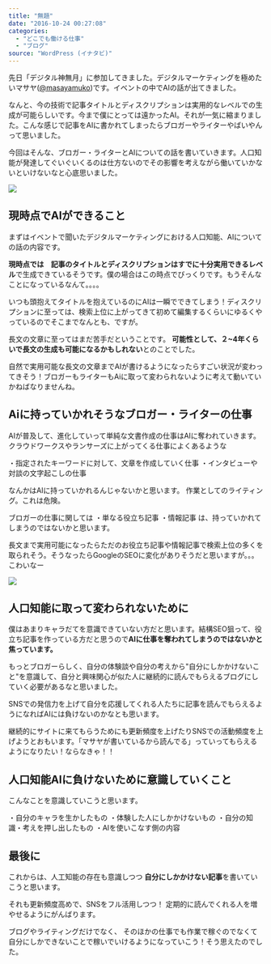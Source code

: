```yaml
---
title: "無題"
date: "2016-10-24 00:27:08"
categories:
  - "どこでも働ける仕事"
  - "ブログ"
source: "WordPress (イナタビ)"
---
```


先日「デジタル神無月」に参加してきました。デジタルマーケティングを極めたいマサヤ([@masayamuko](https://twitter.com/MasayaMuko))です。イベントの中でAIの話が出てきました。

なんと、今の技術で記事タイトルとディスクリプションは実用的なレベルでの生成が可能らしいです。今まで僕にとっては遠かったAI。それが一気に縮まりました。こんな感じで記事をAIに書かれてしまったらブロガーやライターやばいやん って思いました。

今回はそんな、ブロガー・ライターとAIについての話を書いていきます。人口知能が発達してぐいぐいくるのは仕方ないのでその影響を考えながら働いていかないといけないなと心底思いました。

![](https://masayamuko.com/wp/wp-content/uploads/2016/10/8384110298_da510e0347_b.jpg)

## 現時点でAIができること

まずはイベントで聞いたデジタルマーケティングにおける人口知能、AIについての話の内容です。

**現時点では　記事のタイトルとディスクリプションはすでに十分実用できるレベル**で生成できているそうです。僕の場合はこの時点でびっくりです。もうそんなことになっているなんて。。。。

いつも頭抱えてタイトルを抱えているのにAIは一瞬でできてしまう！ディスクリプションに至っては、検索上位に上がってきて初めて編集するくらいにゆるくやっているのでそこまでなんとも、ですが。

長文の文章に至ってはまだ苦手だということです。
**可能性として、２~4年くらいで長文の生成も可能になるかもしれない**とのことでした。

自然で実用可能な長文の文章までAIが書けるようになったらすごい状況が変わってきそう！ブロガーもライターもAiに取って変わられないように考えて動いていかねばなりませんね。

## Aiに持っていかれそうなブロガー・ライターの仕事

AIが普及して、進化していって単純な文書作成の仕事はAIに奪われていきます。
クラウドワークスやランサーズに上がってくる仕事によくあるような

・指定されたキーワードに対して、文章を作成していく仕事
・インタビューや対談の文字起こしの仕事

なんかはAIに持っていかれるんじゃないかと思います。
作業としてのライティング。これは危険。

ブロガーの仕事に関しては
・単なる役立ち記事
・情報記事
は、持っていかれてしまうのではないかと思います。

長文まで実用可能になったらただのお役立ち記事や情報記事で検索上位の多くを取られそう。そうなったらGoogleのSEOに変化がありそうだと思いますが。。。　こわいなー

![](https://masayamuko.com/wp/wp-content/uploads/2016/10/IMARIP0I9A7464_TP_V-1024x682.jpg)

## 人口知能に取って変わられないために

僕はあまりキャラだてを意識できていない方だと思います。結構SEO狙って、役立ち記事を作っている方だと思うので**AIに仕事を奪われてしまうのではないかと焦っています。**

もっとブロガーらしく、自分の体験談や自分の考えから"自分にしかかけないこと"を意識して、自分と興味関心が似た人に継続的に読んでもらえるブログにしていく必要があるなと思いました。

SNSでの発信力を上げて自分を応援してくれる人たちに記事を読んでもらえるようになればAIには負けないのかなとも思います。

継続的にサイトに来てもらうためにも更新頻度を上げたりSNSでの活動頻度を上げようとおもいます。「マサヤが書いているから読んでる」っていってもらえるようになりたい！ならなきゃ！！

## 人口知能AIに負けないために意識していくこと

こんなことを意識していこうと思います。

・自分のキャラを生かしたもの
・体験した人にしかかけないもの
・自分の知識・考えを押し出したもの
・AIを使いこなす側の内容

## 最後に

これからは、人工知能の存在も意識しつつ
**自分にしかかけない記事**を書いていこうと思います。

それも更新頻度高めで、SNSをフル活用しつつ！
定期的に読んでくれる人を増やせるようにがんばります。

ブログやライティングだけでなく、
そのほかの仕事でも作業で稼ぐのでなくて
自分にしかできないことで稼いでいけるようになっていこう！そう思えたのでした。